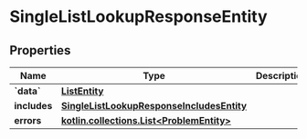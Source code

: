 
# SingleListLookupResponseEntity

## Properties
Name | Type | Description | Notes
------------ | ------------- | ------------- | -------------
**&#x60;data&#x60;** | [**ListEntity**](ListEntity.md) |  |  [optional]
**includes** | [**SingleListLookupResponseIncludesEntity**](SingleListLookupResponseIncludesEntity.md) |  |  [optional]
**errors** | [**kotlin.collections.List&lt;ProblemEntity&gt;**](ProblemEntity.md) |  |  [optional]



